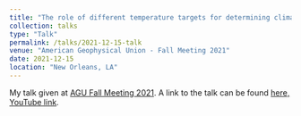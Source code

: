 ```yaml
---
title: "The role of different temperature targets for determining climate engineering outcomes and tradeoffs"
collection: talks
type: "Talk"
permalink: /talks/2021-12-15-talk
venue: "American Geophysical Union - Fall Meeting 2021"
date: 2021-12-15
location: "New Orleans, LA"
---
```


My talk given at  [AGU Fall Meeting 2021](https://agu.confex.com/agu/fm21/meetingapp.cgi/Paper/818952). A link to the talk can be found [here, YouTube link](https://youtu.be/kTIF5hghayo).

